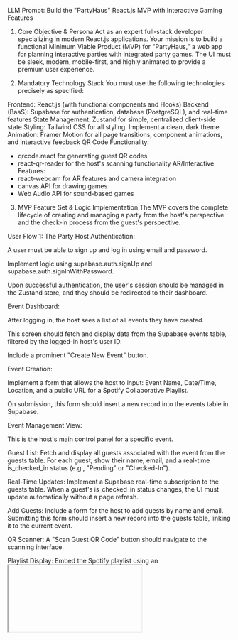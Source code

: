 LLM Prompt: Build the "PartyHaus" React.js MVP with Interactive Gaming Features
1. Core Objective & Persona
Act as an expert full-stack developer specializing in modern React.js applications. Your mission is to build a functional Minimum Viable Product (MVP) for "PartyHaus," a web app for planning interactive parties with integrated party games. The UI must be sleek, modern, mobile-first, and highly animated to provide a premium user experience.

2. Mandatory Technology Stack
You must use the following technologies precisely as specified:

Frontend: React.js (with functional components and Hooks)
Backend (BaaS): Supabase for authentication, database (PostgreSQL), and real-time features
State Management: Zustand for simple, centralized client-side state
Styling: Tailwind CSS for all styling. Implement a clean, dark theme
Animation: Framer Motion for all page transitions, component animations, and interactive feedback
QR Code Functionality:
- qrcode.react for generating guest QR codes
- react-qr-reader for the host's scanning functionality
AR/Interactive Features:
- react-webcam for AR features and camera integration
- canvas API for drawing games
- Web Audio API for sound-based games

3. MVP Feature Set & Logic Implementation
The MVP covers the complete lifecycle of creating and managing a party from the host's perspective and the check-in process from the guest's perspective.

User Flow 1: The Party Host
Authentication:

A user must be able to sign up and log in using email and password.

Implement logic using supabase.auth.signUp and supabase.auth.signInWithPassword.

Upon successful authentication, the user's session should be managed in the Zustand store, and they should be redirected to their dashboard.

Event Dashboard:

After logging in, the host sees a list of all events they have created.

This screen should fetch and display data from the Supabase events table, filtered by the logged-in host's user ID.

Include a prominent "Create New Event" button.

Event Creation:

Implement a form that allows the host to input: Event Name, Date/Time, Location, and a public URL for a Spotify Collaborative Playlist.

On submission, this form should insert a new record into the events table in Supabase.

Event Management View:

This is the host's main control panel for a specific event.

Guest List: Fetch and display all guests associated with the event from the guests table. For each guest, show their name, email, and a real-time is_checked_in status (e.g., "Pending" or "Checked-In").

Real-Time Updates: Implement a Supabase real-time subscription to the guests table. When a guest's is_checked_in status changes, the UI must update automatically without a page refresh.

Add Guests: Include a form for the host to add guests by name and email. Submitting this form should insert a new record into the guests table, linking it to the current event.

QR Scanner: A "Scan Guest QR Code" button should navigate to the scanning interface.

Playlist Display: Embed the Spotify playlist using an <iframe> and the URL provided during event creation.

QR Code Scanning:

This screen must activate the device's camera using the react-qr-reader component.

Upon successfully scanning a QR code, extract the guestId from the scanned data.

Immediately make a call to Supabase to update the corresponding record in the guests table, setting is_checked_in to true.

Provide clear success/error feedback to the host.

User Flow 2: The Party Guest
Invitation Access: The guest will access the app via a unique URL provided by the host (e.g., /event/{eventId}/guest/{guestId}). Your app must be able to parse these parameters from the URL to identify the event and the specific guest.

Guest Event View:

This view should display the key event details (Name, Date, Location).

It should also show the embedded Spotify playlist.

Include a primary call-to-action button: "Show My QR Code".

QR Code Display:

When clicked, this view should prominently display the guest's unique QR code on the screen.

Generate this QR code using the qrcode.react component. The data encoded in the QR code must be the guest's unique id from the Supabase guests table.

4. Data & State Structure

Supabase Schema

events table:
- id (uuid, Primary Key)
- host_id (uuid, Foreign Key to auth.users.id)
- name (text)
- event_date (timestamp)
- location (text)
- spotify_playlist_url (text)
- active_game_id (uuid, nullable)

guests table:
- id (uuid, Primary Key)
- event_id (uuid, Foreign Key to events.id)
- name (text)
- email (text)
- is_checked_in (boolean, default false)

games table:
- id (uuid, Primary Key)
- event_id (uuid, Foreign Key to events.id)
- type (text)
- settings (jsonb)
- content (jsonb)
- order_index (integer)

game_sessions table:
- id (uuid, Primary Key)
- game_id (uuid, Foreign Key to games.id)
- status (text)
- current_round (integer)
- scores (jsonb)

Zustand Store Structure:
- user: Current authenticated user object
- currentEvent: Active event details
- guests: Array of event guests
- activeGame: Current game state
- gameSession: Active gameplay session data
- scores: Real-time scoring data

5. Implementation Requirements

Code Organization:
- Component-based architecture
- Custom hooks for game logic
- Shared UI components
- Game template system

State Management:
- Zustand for global state
- React Query for server state
- Real-time subscriptions for game updates

UI/UX Requirements:
- Mobile-first design
- Smooth animations
- Clear feedback systems
- Error handling
- Loading states

Performance Considerations:
- Optimized real-time updates
- Efficient rendering
- Asset preloading
- Offline support

Testing Requirements:
- Unit tests for game logic
- Integration tests for real-time features
- UI component testing
- Performance monitoring

This enhanced MVP combines traditional party management features with an engaging gaming platform, creating a unique value proposition in the event management space. The gaming features are designed to be both technically feasible and engaging, while maintaining the core functionality of party management.